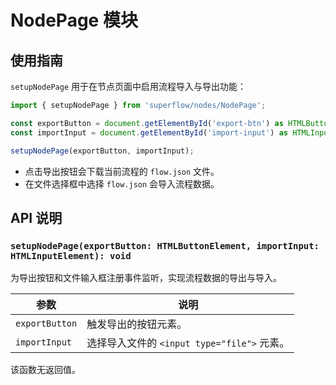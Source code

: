 # NodePage 模块

## 使用指南

`setupNodePage` 用于在节点页面中启用流程导入与导出功能：

```ts
import { setupNodePage } from 'superflow/nodes/NodePage';

const exportButton = document.getElementById('export-btn') as HTMLButtonElement;
const importInput = document.getElementById('import-input') as HTMLInputElement;

setupNodePage(exportButton, importInput);
```

- 点击导出按钮会下载当前流程的 `flow.json` 文件。
- 在文件选择框中选择 `flow.json` 会导入流程数据。

## API 说明

### `setupNodePage(exportButton: HTMLButtonElement, importInput: HTMLInputElement): void`

为导出按钮和文件输入框注册事件监听，实现流程数据的导出与导入。

| 参数 | 说明 |
| --- | --- |
| `exportButton` | 触发导出的按钮元素。 |
| `importInput` | 选择导入文件的 `<input type="file">` 元素。 |

该函数无返回值。
